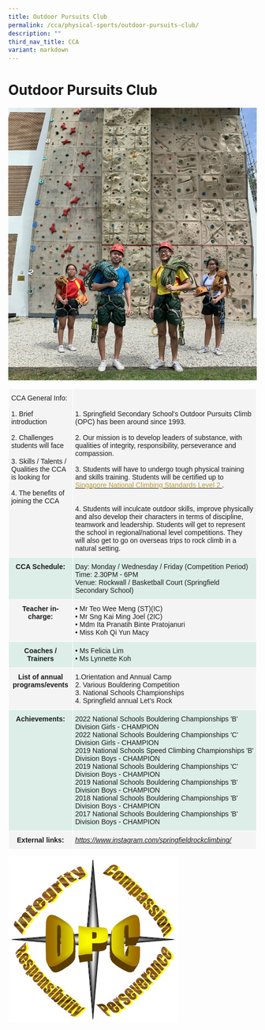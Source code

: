 ```yaml
---
title: Outdoor Pursuits Club
permalink: /cca/physical-sports/outdoor-pursuits-club/
description: ""
third_nav_title: CCA
variant: markdown
---
```

# **Outdoor Pursuits Club**

![](/images/IMG_1743.jpg)

<table style="border-collapse:collapse;border-spacing:0" class="tg"><thead><tr><th style="background-color:#F4F4F4;border-color:#ffffff;border-style:solid;border-width:1px;font-family:Arial, sans-serif;font-size:14px;font-weight:normal;overflow:hidden;padding:10px 5px;text-align:left;vertical-align:top;word-break:normal"><span style="background-color:transparent">CCA General Info: </span><br><br><span style="background-color:transparent">1. Brief introduction </span><br><br><span style="background-color:transparent">2. Challenges students will face </span><br><br><span style="background-color:transparent">3. Skills / Talents / Qualities the CCA is looking for </span><br><br><span style="background-color:transparent">4. The benefits of joining the CCA </span><br></th><th style="background-color:#F4F4F4;border-color:#ffffff;border-style:solid;border-width:1px;font-family:Arial, sans-serif;font-size:14px;font-weight:normal;overflow:hidden;padding:10px 5px;text-align:left;vertical-align:top;word-break:normal"><br><br><span style="background-color:transparent">1. Springfield Secondary School's Outdoor Pursuits Climb (OPC) has been around since 1993. </span><br><br><span style="background-color:transparent">2. Our mission is to develop leaders of substance, with qualities of integrity, responsibility, perseverance and compassion. </span><br><br><span style="background-color:transparent">3. Students will have to undergo tough physical training and skills training. Students will be certified up to</span> <a href="http://www.smf.org.sg/pages/sncs-itc.html" target="_blank" rel="noopener noreferrer"><span style="color:#BE9B30;background-color:transparent">Singapore National Climbing Standards Level 2</span></a><a href="http://www.smf.org.sg/pages/sncs-itc.html" target="_blank" rel="noopener noreferrer"> </a><span style="background-color:transparent">. </span><br><br><br><span style="background-color:transparent">4. Students will inculcate outdoor skills, improve physically and also develop their characters in terms of discipline, teamwork and leadership. Students will get to represent the school in regional/national level competitions. They will also get to go on overseas trips to rock climb in a natural setting. </span><br></th></tr></thead><tbody><tr><td style="background-color:#DDEEE9;border-color:#ffffff;border-style:solid;border-width:1px;font-family:Arial, sans-serif;font-size:14px;font-weight:bold;overflow:hidden;padding:10px 5px;text-align:center;vertical-align:top;word-break:normal">CCA Schedule:<br></td><td style="background-color:#DDEEE9;border-color:#ffffff;border-style:solid;border-width:1px;font-family:Arial, sans-serif;font-size:14px;overflow:hidden;padding:10px 5px;text-align:left;vertical-align:top;word-break:normal">Day: Monday / Wednesday / Friday (Competition Period)<br>Time: 2.30PM - 6PM<br>Venue: Rockwall / Basketball Court (Springfield Secondary School)</td></tr><tr><td style="background-color:#F4F4F4;border-color:#ffffff;border-style:solid;border-width:1px;font-family:Arial, sans-serif;font-size:14px;font-weight:bold;overflow:hidden;padding:10px 5px;text-align:center;vertical-align:top;word-break:normal">Teacher in-charge:</td><td style="background-color:#F4F4F4;border-color:#ffffff;border-style:solid;border-width:1px;font-family:Arial, sans-serif;font-size:14px;overflow:hidden;padding:10px 5px;text-align:left;vertical-align:top;word-break:normal">• Mr Teo Wee Meng (ST)(IC)<br>• Mr Sng Kai Ming Joel (2IC)<br>• Mdm Ita Pranatih Binte Pratojanuri <br>• Miss Koh Qi Yun Macy </td></tr><tr><td style="background-color:#DDEEE9;border-color:#ffffff;border-style:solid;border-width:1px;font-family:Arial, sans-serif;font-size:14px;font-weight:bold;overflow:hidden;padding:10px 5px;text-align:center;vertical-align:top;word-break:normal">Coaches / Trainers<br></td><td style="background-color:#DDEEE9;border-color:#ffffff;border-style:solid;border-width:1px;font-family:Arial, sans-serif;font-size:14px;overflow:hidden;padding:10px 5px;text-align:left;vertical-align:top;word-break:normal">• Ms Felicia Lim             <br>• Ms Lynnette Koh</td></tr><tr><td style="background-color:#F4F4F4;border-color:#ffffff;border-style:solid;border-width:1px;font-family:Arial, sans-serif;font-size:14px;font-weight:bold;overflow:hidden;padding:10px 5px;text-align:center;vertical-align:top;word-break:normal">List of annual programs/events</td><td style="background-color:#F4F4F4;border-color:#ffffff;border-style:solid;border-width:1px;font-family:Arial, sans-serif;font-size:14px;overflow:hidden;padding:10px 5px;text-align:left;vertical-align:top;word-break:normal"><span style="background-color:transparent">1.Orientation and Annual Camp </span><br><span style="background-color:transparent">2. Various Bouldering Competition </span><br><span style="background-color:transparent">3. National Schools Championships </span><br><span style="background-color:transparent">4. Springfield annual Let’s Rock </span></td></tr><tr><td style="background-color:#DDEEE9;border-color:#ffffff;border-style:solid;border-width:1px;font-family:Arial, sans-serif;font-size:14px;font-weight:bold;overflow:hidden;padding:10px 5px;text-align:center;vertical-align:top;word-break:normal">Achievements:<br></td><td style="background-color:#DDEEE9;border-color:#ffffff;border-style:solid;border-width:1px;font-family:Arial, sans-serif;font-size:14px;overflow:hidden;padding:10px 5px;text-align:left;vertical-align:top;word-break:normal">2022 National Schools Bouldering Championships 'B' Division Girls - CHAMPION <br>2022 National Schools Bouldering Championships 'C' Division Girls - CHAMPION <br>2019 National Schools Speed Climbing Championships 'B' Division Boys - CHAMPION<br>2019 National Schools Bouldering Championships 'C' Division Boys - CHAMPION<br>2019 National Schools Bouldering Championships 'B' Division Boys - CHAMPION<br>2018 National Schools Bouldering Championships 'B' Division Boys - CHAMPION<br>2017 National Schools Bouldering Championships 'B' Division Boys - CHAMPION</td></tr><tr><td style="background-color:#F4F4F4;border-color:#ffffff;border-style:solid;border-width:1px;font-family:Arial, sans-serif;font-size:14px;font-weight:bold;overflow:hidden;padding:10px 5px;text-align:center;vertical-align:top;word-break:normal">External links:<br></td><td style="background-color:#F4F4F4;border-color:#ffffff;border-style:solid;border-width:1px;color:#00F;font-family:Arial, sans-serif;font-size:14px;font-style:italic;overflow:hidden;padding:10px 5px;text-align:left;text-decoration:underline;vertical-align:top;word-break:normal"><a href="https://www.instagram.com/springfieldrockclimbing/ /">https://www.instagram.com/springfieldrockclimbing/ </a></td></tr></tbody></table>

![](/images/opc_logo(1).jpg)